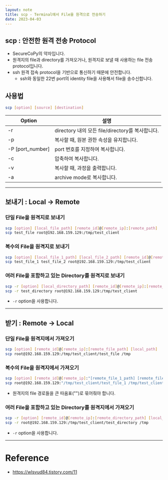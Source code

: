 ```yaml
---
layout: note
title: scp - Terminal에서 File을 원격으로 전송하기
date: 2023-04-03
---
```





## scp : 안전한 원격 전송 Protocol

- SecureCoPy의 약자입니다.
- 원격지의 file과 directory를 가져오거나, 원격지로 보낼 때 사용하는 file 전송 protocol입니다.
- ssh 원격 접속 protocol을 기반으로 통신하기 때문에 안전합니다.
  - ssh와 동일한 22번 port의 identity file을 사용해서 file을 송수신합니다.


## 사용법

```sh
scp [option] [source] [destination]
```

| Option | 설명 |
| --- | --- |
| -r | directory 내의 모든 file/directory를 복사합니다. |
| -p | 복사할 때, 원본 권한 속성을 유지합니다. |
| -P [port_number] | port 번호를 지정하여 복사합니다. |
| -c | 압축하여 복사합니다. |
| -v | 복사할 때, 과정을 출력합니다. |
| -a | archive mode로 복사합니다. |




---




## 보내기 : Local -> Remote


### 단일 File을 원격지로 보내기

```sh
scp [option] [local_file_path] [remote_id]@[remote_ip]:[remote_path]
scp test_file root@192.168.159.129:/tmp/test_client
```


### 복수의 File을 원격지로 보내기

```sh
scp [option] [local_file_1_path] [local_file_2_path] [remote_id]@[remote_ip]:[remote_path]
scp test_file_1 test_file_2 root@192.168.159.129:/tmp/test_client
```


### 여러 File을 포함하고 있는 Directory를 원격지로 보내기

```sh
scp -r [option] [local_directory_path] [remote_id]@[remote_ip]:[remote_path]
scp -r test_directory root@192.168.159.129:/tmp/test_client
```
- `-r` option을 사용합니다.




---




## 받기 : Remote -> Local

### 단일 File을 원격지에서 가져오기

```sh
scp [option] [remote_id]@[remote_ip]:[remote_file_path] [local_path] 
scp root@192.168.159.129:/tmp/test_client/test_file /tmp
```

### 복수의 File을 원격지에서 가져오기

```sh
scp [option] [remote_id]@[remote_ip]:"[remote_file_1_path] [remote_file_2_path]" [local_path]
scp root@192.168.159.129:"/tmp/test_client/test_file_1 /tmp/test_client/test_file_2" /tmp
```
- 원격지의 file 경로들을 큰 따옴표("")로 묶어줘야 합니다.


### 여러 File을 포함하고 있는 Directory를 원격지에서 가져오기

```sh
scp -r [option] [remote_id]@[remote_ip]:[remote_directory_path] [local_path]
scp -r root@192.168.159.129:/tmp/test_client/test_directory /tmp
```
- `-r` option을 사용합니다.




---




# Reference

- <https://wlsvud84.tistory.com/11>

